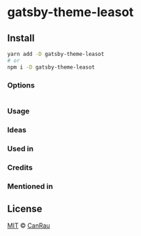 # gatsby-theme-leasot

## Install

```bash
yarn add -D gatsby-theme-leasot
# or
npm i -D gatsby-theme-leasot
```

### Options

```js
```

### Usage


### Ideas

### Used in

### Credits

### Mentioned in

## License

[MIT](/license) © [CanRau](https://www.canrau.com/)